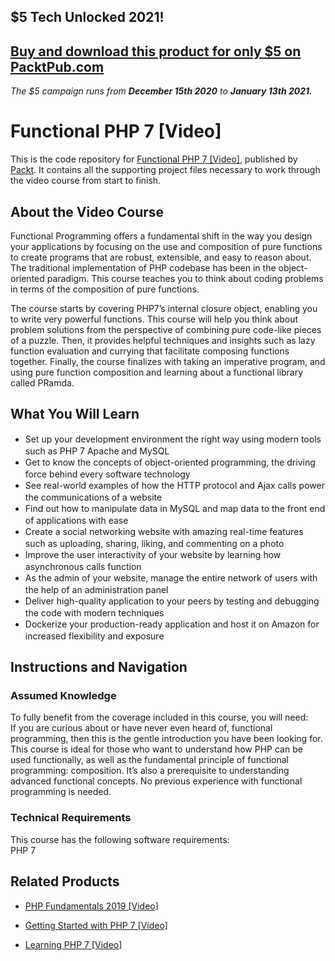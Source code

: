## $5 Tech Unlocked 2021!
[Buy and download this product for only $5 on PacktPub.com](https://www.packtpub.com/)
-----
*The $5 campaign         runs from __December 15th 2020__ to __January 13th 2021.__*

# Functional PHP 7 [Video]
This is the code repository for [Functional PHP 7 [Video]](https://www.packtpub.com/application-development/php-7-functional-programming-video?utm_source=github&utm_medium=repository&utm_campaign=9781787121454), published by [Packt](https://www.packtpub.com/?utm_source=github). It contains all the supporting project files necessary to work through the video course from start to finish.
## About the Video Course
Functional Programming offers a fundamental shift in the way you design your applications by focusing on the use and composition of pure functions to create programs that are robust, extensible, and easy to reason about. The traditional implementation of PHP codebase has been in the object-oriented paradigm. This course teaches you to think about coding problems in terms of the composition of pure functions. 

The course starts by covering PHP7’s internal closure object, enabling you to write very powerful functions. This course will help you think about problem solutions from the perspective of combining pure code-like pieces of a puzzle. Then, it provides helpful techniques and insights such as lazy function evaluation and currying that facilitate composing functions together. Finally, the course finalizes with taking an imperative program, and using pure function composition and learning about a functional library called PRamda.

<H2>What You Will Learn</H2>
<DIV class=book-info-will-learn-text>
<UL>
<LI><SPAN style="LINE-HEIGHT: 20px; BACKGROUND-COLOR: transparent">Set up your development environment the right way using modern tools such as PHP 7 Apache and MySQL</SPAN> 
<LI><SPAN style="LINE-HEIGHT: 20px; BACKGROUND-COLOR: transparent">Get to know the concepts of object-oriented programming, the driving force behind every software technology</SPAN> 
<LI><SPAN style="LINE-HEIGHT: 20px; BACKGROUND-COLOR: transparent">See real-world examples of how the HTTP protocol and Ajax calls power the communications of a website</SPAN> 
<LI><SPAN style="LINE-HEIGHT: 20px; BACKGROUND-COLOR: transparent">Find out how to manipulate data in MySQL and map data to the front end of applications with ease</SPAN> 
<LI><SPAN style="LINE-HEIGHT: 20px; BACKGROUND-COLOR: transparent">Create a social networking website with amazing real-time features such as uploading, sharing, liking, and commenting on a photo</SPAN> 
<LI><SPAN style="LINE-HEIGHT: 20px; BACKGROUND-COLOR: transparent">Improve the user interactivity of your website by learning how asynchronous calls function</SPAN> 
<LI><SPAN style="LINE-HEIGHT: 20px; BACKGROUND-COLOR: transparent">As the admin of your website, manage the entire network of users with the help of an administration panel</SPAN> 
<LI><SPAN style="LINE-HEIGHT: 20px; BACKGROUND-COLOR: transparent">Deliver high-quality application to your peers by testing and debugging the code with modern techniques</SPAN> 
<LI><SPAN style="LINE-HEIGHT: 20px; BACKGROUND-COLOR: transparent">Dockerize your production-ready application and host it on Amazon for increased flexibility and exposure</SPAN> </LI></UL></DIV>

## Instructions and Navigation
### Assumed Knowledge
To fully benefit from the coverage included in this course, you will need:<br/>
If you are curious about or have never even heard of, functional programming, then this is the gentle introduction you have been looking for. This course is ideal for those who want to understand how PHP can be used functionally, as well as the fundamental principle of functional programming: composition. It’s also a prerequisite to understanding advanced functional concepts. No previous experience with functional programming is needed.
### Technical Requirements
This course has the following software requirements:<br/>
PHP 7

## Related Products
* [PHP Fundamentals 2019 [Video]](https://www.packtpub.com/web-development/php-fundamentals-2019-video?utm_source=github&utm_medium=repository&utm_campaign=9781838827359)

* [Getting Started with PHP 7 [Video]](https://www.packtpub.com/application-development/getting-started-php-7-video?utm_source=github&utm_medium=repository&utm_campaign=9781786460226)

* [Learning PHP 7 [Video]](https://www.packtpub.com/web-development/learning-php-7-video?utm_source=github&utm_medium=repository&utm_campaign=9781785883156)


